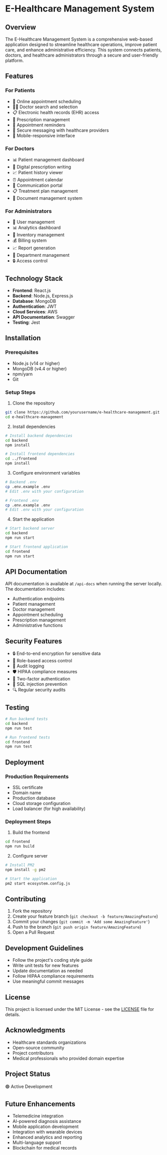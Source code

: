 # E-Healthcare Management System

## Overview
The E-Healthcare Management System is a comprehensive web-based application designed to streamline healthcare operations, improve patient care, and enhance administrative efficiency. This system connects patients, doctors, and healthcare administrators through a secure and user-friendly platform.

## Features

### For Patients
- 🏥 Online appointment scheduling
- 👨‍⚕️ Doctor search and selection
- 📋 Electronic health records (EHR) access
- 💊 Prescription management
- 📅 Appointment reminders
- 💬 Secure messaging with healthcare providers
- 📱 Mobile-responsive interface

### For Doctors
- 📊 Patient management dashboard
- 📝 Digital prescription writing
- 📈 Patient history viewer
- ⏰ Appointment calendar
- 📨 Communication portal
- 📋 Treatment plan management
- 📂 Document management system

### For Administrators
- 👥 User management
- 📊 Analytics dashboard
- 💉 Inventory management
- 💰 Billing system
- 📈 Report generation
- 🏥 Department management
- 🔒 Access control

## Technology Stack
- **Frontend**: React.js
- **Backend**: Node.js, Express.js
- **Database**: MongoDB
- **Authentication**: JWT
- **Cloud Services**: AWS
- **API Documentation**: Swagger
- **Testing**: Jest

## Installation

### Prerequisites
- Node.js (v14 or higher)
- MongoDB (v4.4 or higher)
- npm/yarn
- Git

### Setup Steps
1. Clone the repository
```bash
git clone https://github.com/yourusername/e-healthcare-management.git
cd e-healthcare-management
```

2. Install dependencies
```bash
# Install backend dependencies
cd backend
npm install

# Install frontend dependencies
cd ../frontend
npm install
```

3. Configure environment variables
```bash
# Backend .env
cp .env.example .env
# Edit .env with your configuration

# Frontend .env
cp .env.example .env
# Edit .env with your configuration
```

4. Start the application
```bash
# Start backend server
cd backend
npm run start

# Start frontend application
cd frontend
npm run start
```

## API Documentation
API documentation is available at `/api-docs` when running the server locally. The documentation includes:
- Authentication endpoints
- Patient management
- Doctor management
- Appointment scheduling
- Prescription management
- Administrative functions

## Security Features
- 🔒 End-to-end encryption for sensitive data
- 🔑 Role-based access control
- 📝 Audit logging
- 🛡️ HIPAA compliance measures
- 🔐 Two-factor authentication
- 🚫 SQL injection prevention
- 🔍 Regular security audits

## Testing
```bash
# Run backend tests
cd backend
npm run test

# Run frontend tests
cd frontend
npm run test
```

## Deployment
### Production Requirements
- SSL certificate
- Domain name
- Production database
- Cloud storage configuration
- Load balancer (for high availability)

### Deployment Steps
1. Build the frontend
```bash
cd frontend
npm run build
```

2. Configure server
```bash
# Install PM2
npm install -g pm2

# Start the application
pm2 start ecosystem.config.js
```

## Contributing
1. Fork the repository
2. Create your feature branch (`git checkout -b feature/AmazingFeature`)
3. Commit your changes (`git commit -m 'Add some AmazingFeature'`)
4. Push to the branch (`git push origin feature/AmazingFeature`)
5. Open a Pull Request

## Development Guidelines
- Follow the project's coding style guide
- Write unit tests for new features
- Update documentation as needed
- Follow HIPAA compliance requirements
- Use meaningful commit messages

## License
This project is licensed under the MIT License - see the [LICENSE](LICENSE) file for details.

## Acknowledgments
- Healthcare standards organizations
- Open-source community
- Project contributors
- Medical professionals who provided domain expertise

## Project Status
🟢 Active Development

## Future Enhancements
- Telemedicine integration
- AI-powered diagnosis assistance
- Mobile application development
- Integration with wearable devices
- Enhanced analytics and reporting
- Multi-language support
- Blockchain for medical records
